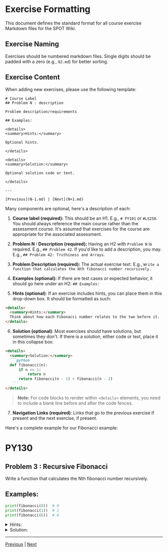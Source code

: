 # Exercise Formatting

This document defines the standard format for all course exercise Markdown files for the SPOT Wiki.

## Exercise Naming

Exercises should be numbered markdown files. Single digits should be padded with a zero (e.g., `02.md`) for better sorting.

## Exercise Content

When adding new exercises, please use the following template:

```
# Course Label
## Problem N : description

Problem description/requirements

## Examples:

<details>
<summary>Hints:</summary>

Optional hints.

</details>

<details>
<summary>Solution:</summary>

Optional solution code or text.

</details>

---

[Previous](N-1.md) | [Next](N+1.md)

```

Many components are optional, here's a description of each:

1. **Course label (required):** This should be an H1. E.g., `# PY101` or `#LS250`. You should always reference the main course rather than the assessment course. It's assumed that exercises for the course are appropriate for the associated assessment.

2. **Problem N : Description (required):** Having an H2 with `Problem N` is required. E.g., `## Problem 42`. If you'd like to add a description, you may. E.g., `## Problem 42: Truthiness and Arrays`.

3. **Problem Description (required):** The actual exercise text. E.g., `Write a function that calculates the Nth fibonacci number recursively.`

4. **Examples (optional):** If there are test cases or expected behavior, it should go here under an H2: `## Examples:`

5. **Hints (optional)**: If an exercise includes hints, you can place them in this drop-down box. It should be formatted as such:

```md
<details>
  <summary>Hints:</summary>
  Think about how each Fibonacci number relates to the two before it.
</details>
```

6. **Solution (optional)**: Most exercises should have solutions, but sometimes they don't. If there is a solution, either code or text, place it in this collapse box:

````md
<details>
  <summary>Solution:</summary>
  ```python
  def fibonacci(n):
      if n <= 1:
          return n
      return fibonacci(n - 1) + fibonacci(n - 2)
   ```
</details>
````

> **Note:** For code blocks to render within `<details>` elements, you need to include a blank line before and after the code fences.


7. **Navigation Links (required)**: Links that go to the previous exercise if present and the next exercise, if present.

Here's a complete example for our Fibonacci example:

# PY130
## Problem 3 : Recursive Fibonacci

Write a function that calculates the Nth fibonacci number recursively.

## Examples:

```python
print(fibonacci(0))  # 0
print(fibonacci(1))  # 1
print(fibonacci(6))  # 8
```

<details>
<summary>Hints:</summary>

Think about how each Fibonacci number relates to the two before it.

</details>

<details>
<summary>Solution:</summary>

```python
def fibonacci(n):
    if n <= 1:
        return n
    return fibonacci(n - 1) + fibonacci(n - 2)
```

</details>

---

[Previous](N-1.md) | [Next](N+1.md)
